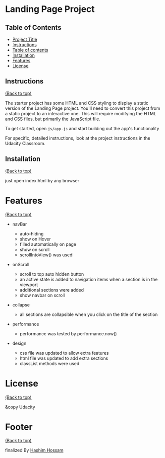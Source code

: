# Landing Page Project
    
## Table of Contents
* [Project Title](#project-title)
* [Instructions](#instructions)
* [Table of contents](#table-of-contents)
* [Installation](#installation)
* [Features](#features)
* [License](#license)

## Instructions
[(Back to top)](#table-of-contents)

The starter project has some HTML and CSS styling to display a static version of the Landing Page project. You'll need to convert this project from a static project to an interactive one. This will require modifying the HTML and CSS files, but primarily the JavaScript file.

To get started, open `js/app.js` and start building out the app's functionality

For specific, detailed instructions, look at the project instructions in the Udacity Classroom.

## Installation
[(Back to top)](#table-of-contents)

just open index.html by any browser

# Features
[(Back to top)](#table-of-contents)
- navBar
    - auto-hiding
    - show on Hover
    - filled automatically on page 
    - show on scroll
    - scrollIntoView() was used
- onScroll
    - scroll to top auto hidden button
    - an active state is added to navigation items when a section is in the viewport
    - additional sections were added
    - show navbar on scroll

- collapse
    - all sections are collapsible when you click on the title of the section
- performance
    - performance was tested by performance.now()
- design
    - css file was updated to allow extra features
    - html file was updated to add extra sections
    - classList methods were used

# License
[(Back to top)](#table-of-contents)

&copy Udacity

# Footer
[(Back to top)](#table-of-contents)

finalized By [Hashim Hossam](mailto://computetional.h@gmail.com)